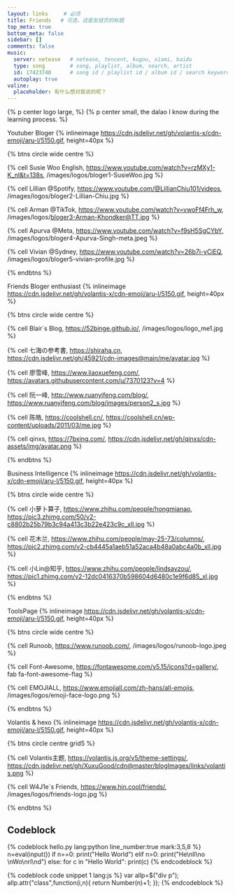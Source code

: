 ```yaml
---
layout: links     # 必须
title: Friends   # 可选，这是友链页的标题
top_meta: true
bottom_meta: false
sidebar: []
comments: false
music:
  server: netease   # netease, tencent, kugou, xiami, baidu
  type: song        # song, playlist, album, search, artist
  id: 17423740      # song id / playlist id / album id / search keyword
  autoplay: true
valine:
  placeholder: 有什么想对我说的呢？
---
```


{% p center logo large,  %}
{% p center small, the dalao I know during the learning process. %}

Youtuber Bloger {% inlineimage https://cdn.jsdelivr.net/gh/volantis-x/cdn-emoji/aru-l/5150.gif, height=40px %}

{% btns circle wide centre %}

{% cell Susie Woo English, https://www.youtube.com/watch?v=rzMXy1-K_nI&t=138s, /images/logos/bloger1-SusieWoo.jpg %}

{% cell Lillian @Spotify, https://www.youtube.com/@LillianChiu101/videos, /images/logos/bloger2-Lillian-Chiu.jpg %}

{% cell Arman @TikTok, https://www.youtube.com/watch?v=vwoFf4Frh_w, /images/logos/bloger3-Arman-Khondker@TT.jpg %}

{% cell Apurva @Meta, https://www.youtube.com/watch?v=f9sH5SgCYbY, /images/logos/bloger4-Apurva-Singh-meta.jpeg %}

{% cell Vivian @Sydney, https://www.youtube.com/watch?v=26b7i-yCiEQ, /images/logos/bloger5-vivian-profile.jpg %}

{% endbtns %}


Friends Bloger enthusiast {% inlineimage https://cdn.jsdelivr.net/gh/volantis-x/cdn-emoji/aru-l/5150.gif, height=40px %}

{% btns circle wide centre %}

{% cell Blair`s Blog, https://52binge.github.io/, /images/logos/logo_me1.jpg %}

{% cell 七海の参考書, https://shiraha.cn, https://cdn.jsdelivr.net/gh/45921/cdn-images@main/me/avatar.jpg %}

{% cell 廖雪峰, https://www.liaoxuefeng.com/, https://avatars.githubusercontent.com/u/7370123?v=4 %}

{% cell 阮一峰, http://www.ruanyifeng.com/blog/, https://www.ruanyifeng.com/blog/images/person2_s.jpg %}

{% cell 陈皓, https://coolshell.cn/, https://coolshell.cn/wp-content/uploads/2011/03/me.jpg %}

{% cell qinxs, https://7bxing.com/, https://cdn.jsdelivr.net/gh/qinxs/cdn-assets/img/avatar.png %}

{% endbtns %}

Business Intelligence {% inlineimage https://cdn.jsdelivr.net/gh/volantis-x/cdn-emoji/aru-l/5150.gif, height=40px %}

{% btns circle wide centre %}

{% cell 小萝卜算子, https://www.zhihu.com/people/hongmianao, https://pic3.zhimg.com/50/v2-c8802b25b79b3c94a413c3b22e423c9c_xll.jpg %}

{% cell 花木兰, https://www.zhihu.com/people/may-25-73/columns/, https://pic2.zhimg.com/v2-cb4445a1aeb51a52aca4b48a0abc4a0b_xll.jpg %}

{% cell 小Lin@知乎, https://www.zhihu.com/people/lindsayzou/, https://pic1.zhimg.com/v2-12dc0416370b598604d6480c1e9f6d85_xl.jpg %}

{% endbtns %}

ToolsPage  {% inlineimage https://cdn.jsdelivr.net/gh/volantis-x/cdn-emoji/aru-l/5150.gif, height=40px %}

{% btns circle wide centre %}

{% cell Runoob, https://www.runoob.com/, /images/logos/runoob-logo.jpeg %}

{% cell Font-Awesome, https://fontawesome.com/v5.15/icons?d=gallery/, fab fa-font-awesome-flag %}

{% cell EMOJIALL, https://www.emojiall.com/zh-hans/all-emojis, /images/logos/emoji-face-logo.png %}

{% endbtns %}

Volantis & hexo {% inlineimage https://cdn.jsdelivr.net/gh/volantis-x/cdn-emoji/aru-l/5150.gif, height=40px %}

{% btns circle centre grid5 %}

{% cell Volantis主题, https://volantis.js.org/v5/theme-settings/, https://cdn.jsdelivr.net/gh/XuxuGood/cdn@master/blogImages/links/volantis.png %}

{% cell W4J1e`s Friends, https://www.hin.cool/friends/, /images/logos/friends-logo.jpg %}

<!--
{% cell xaoxuu, https://xaoxuu.com, https://cdn.jsdelivr.net/gh/xaoxuu/cdn-assets/avatar/avatar.png %}
-->

{% endbtns %}

## Codeblock

{% codeblock hello.py lang:python line_number:true mark:3,5,8 %}
n=eval(input())
if n==0:
   print("Hello World")
elif n>0:
   print("He\nll\no \nWo\nrl\nd")
else:
   for c in "Hello World":
   print(c)
{% endcodeblock %}

{% codeblock code snippet 1 lang:js %}
var allp=$("div p");
allp.attr("class",function(i,n){
           return Number(n)+1;
      });
{% endcodeblock %}     

